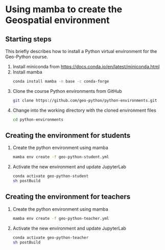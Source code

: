 # Using mamba to create the Geospatial environment

## Starting steps
This briefly describes how to install a Python virtual environment for the Geo-Python course.

1. Install miniconda from https://docs.conda.io/en/latest/miniconda.html
2. Install mamba
    ```bash
    conda install mamba -n base -c conda-forge
    ```
3. Clone the course Python environments from GitHub
    ```bash
    git clone https://github.com/geo-python/python-environments.git
    ```
4. Change into the working directory with the cloned environment files
    ```bash
    cd python-environments
    ```
## Creating the environment for students
1. Create the python environment using mamba
    ```bash
    mamba env create -f geo-python-student.yml
    ```
2. Activate the new environment and update JupyterLab
    ```bash
    conda activate geo-python-student
    sh postBuild
    ```
## Creating the environment for teachers
1. Create the python environment using mamba
    ```bash
    mamba env create -f geo-python-teacher.yml
    ```
2. Activate the new environment and update JupyterLab
    ```bash
    conda activate geo-python-teacher
    sh postBuild
    ```
